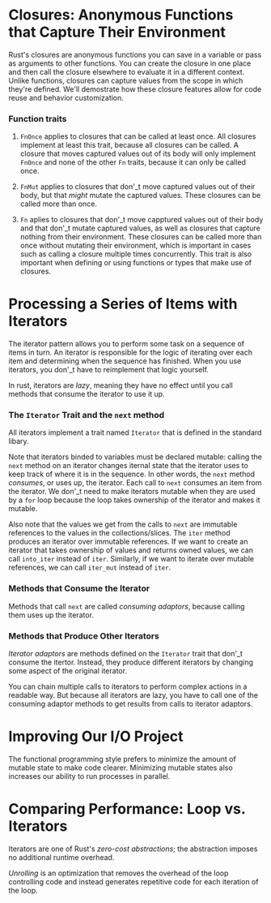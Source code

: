 # Closures: Anonymous Functions that Capture Their Environment

Rust's closures are anonymous functions you can save in a variable or pass as arguments to other functions. You can create the closure in one place and then call the closure elsewhere to evaluate it in a different context. Unlike functions, closures can capture values from the scope in which they're defined. We'll demostrate how these closure features allow for code reuse and behavior customization.

### Function traits

1. `FnOnce` applies to closures that can be called at least once. All closures implement at least this trait, because all closures can be called. A closure that moves captured values out of its body will only implement `FnOnce` and none of the other `Fn` traits, because it can only be called once.

2. `FnMut` applies to closures that don'_t move captured values out of their body, but that *might* mutate the captured values. These closures can be called more than once.

3. `Fn` aplies to closures that don'_t move capptured values out of their body and that don'_t mutate captured values, as well as closures that capture nothing from their environment. These closures can be called more than once without mutating their environment, which is important in cases such as calling a closure multiple times concurrently. This trait is also important when defining or using functions or types that make use of closures.

# Processing a Series of Items with Iterators

The iterator pattern allows you to perform some task on a sequence of items in turn. An iterator is responsible for the logic of iterating over each item and determining when the sequence has finished. When you use iterators, you don'_t have to reimplement that logic yourself.

In rust, iterators are *lazy*, meaning they have no effect until you call methods that consume the iterator to use it up.

### The `Iterator` Trait and the `next` method

All iterators implement a trait named `Iterator` that is defined in the standard libary.

Note that iterators binded to variables must be declared mutable: calling the `next` method on an iterator changes iternal state that the iterator uses to keep track of where it is in the sequence. In other words, the `next` method *consumes*, or uses up, the iterator. Each call to `next` consumes an item from the iterator. We don'_t need to make iterators mutable when they are used by a `for` loop because the loop takes ownership of the iterator and makes it mutable.

Also note that the values we get from the calls to `next` are immutable references to the values in the collections/slices. The `iter` method produces an iterator over immutable references. If we want to create an iterator that takes ownership of values and returns owned values, we can call `into_iter` instead of `iter`. Similarly, if we want to iterate over mutable references, we can call `iter_mut` instead of `iter`.

### Methods that Consume the Iterator

Methods that call `next` are called *consuming adaptors*, because calling them uses up the iterator.

### Methods that Produce Other Iterators

*Iterator adaptors* are methods defined on the `Iterator` trait that don'_t consume the itertor. Instead, they produce different iterators by changing some aspect of the original iterator.

You can chain multiple calls to iterators to perform complex actions in a readable way. But because all iterators are lazy, you have to call one of the consuming adaptor methods to get results from calls to iterator adaptors.

# Improving Our I/O Project

The functional programming style prefers to minimize the amount of mutable state to make code clearer. Minimizing mutable states also increases our ability to run processes in parallel.

# Comparing Performance: Loop vs. Iterators

Iterators are one of Rust's *zero-cost abstractions*; the abstraction imposes no additional runtime overhead.

*Unrolling* is an optimization that removes the overhead of the loop controlling code and instead generates repetitive code for each iteration of the loop.
